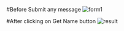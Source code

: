 #Before Submit any message
![form1](https://user-images.githubusercontent.com/45496082/87664815-8426cd00-c783-11ea-8986-bd68feae17c0.JPG)

#After clicking on Get Name button
![result](https://user-images.githubusercontent.com/45496082/87664990-ce0fb300-c783-11ea-9575-f404a1498dc5.JPG)

